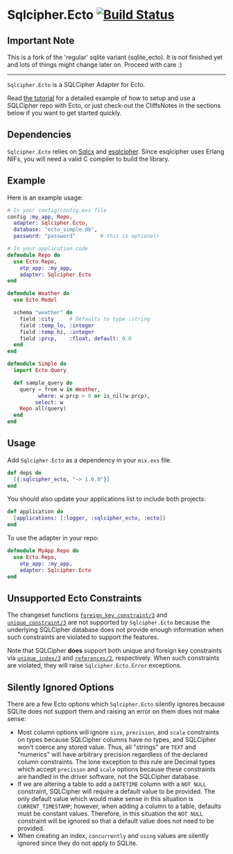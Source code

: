 Sqlcipher.Ecto [![Build Status](https://travis-ci.org/FelixKiunke/sqlcipher_ecto.svg?branch=master "Build Status")](https://travis-ci.org/FelixKiunke/sqlcipher_ecto)
==============

Important Note
--------------
This is a fork of the 'regular' sqlite variant (sqlite_ecto). It is not finished yet and lots of things might change later on. Proceed with care :)

---

`Sqlcipher.Ecto` is a SQLCipher Adapter for Ecto.

Read [the tutorial](https://github.com/jazzyb/sqlite_ecto/wiki/Basic-Sqlite.Ecto-Tutorial)
for a detailed example of how to setup and use a SQLCipher repo with Ecto, or
just check-out the CliffsNotes in the sections below if you want to get
started quickly.

## Dependencies

`Sqlcipher.Ecto` relies on [Sqlcx](https://github.com/FelixKiunke/sqlcx) and
[esqlcipher](https://github.com/FelixKiunke/esqlcipher).  Since esqlcipher uses
Erlang NIFs, you will need a valid C compiler to build the library.

## Example

Here is an example usage:

```elixir
# In your config/config.exs file
config :my_app, Repo,
  adapter: Sqlcipher.Ecto,
  database: "ecto_simple.db",
  password: "password"        # this is optional!

# In your application code
defmodule Repo do
  use Ecto.Repo,
    otp_app: :my_app,
    adapter: Sqlcipher.Ecto
end

defmodule Weather do
  use Ecto.Model

  schema "weather" do
    field :city     # Defaults to type :string
    field :temp_lo, :integer
    field :temp_hi, :integer
    field :prcp,    :float, default: 0.0
  end
end

defmodule Simple do
  import Ecto.Query

  def sample_query do
    query = from w in Weather,
          where: w.prcp > 0 or is_nil(w.prcp),
         select: w
    Repo.all(query)
  end
end
```

## Usage

Add `Sqlcipher.Ecto` as a dependency in your `mix.exs` file.

```elixir
def deps do
  [{:sqlcipher_ecto, "~> 1.0.0"}]
end
```

You should also update your applications list to include both projects:
```elixir
def application do
  [applications: [:logger, :sqlcipher_ecto, :ecto]]
end
```

To use the adapter in your repo:
```elixir
defmodule MyApp.Repo do
  use Ecto.Repo,
    otp_app: :my_app,
    adapter: Sqlcipher.Ecto
end
```

## Unsupported Ecto Constraints

The changeset functions
[`foreign_key_constraint/3`](http://hexdocs.pm/ecto/Ecto.Changeset.html#foreign_key_constraint/3)
and
[`unique_constraint/3`](http://hexdocs.pm/ecto/Ecto.Changeset.html#unique_constraint/3)
are not supported by `Sqlcipher.Ecto` because the underlying SQLCipher database does
not provide enough information when such constraints are violated to support
the features.

Note that SQLCipher **does** support both unique and foreign key constraints via
[`unique_index/3`](http://hexdocs.pm/ecto/Ecto.Migration.html#unique_index/3)
and [`references/2`](http://hexdocs.pm/ecto/Ecto.Migration.html#references/2),
respectively.  When such constraints are violated, they will raise
`Sqlcipher.Ecto.Error` exceptions.

## Silently Ignored Options

There are a few Ecto options which `Sqlcipher.Ecto` silently ignores because
SQLite does not support them and raising an error on them does not make sense:
* Most column options will ignore `size`, `precision`, and `scale` constraints
  on types because SQLCipher columns have no types, and SQLCipher won't coerce
  any stored value.  Thus, all "strings" are `TEXT` and "numerics" will have
  arbitrary precision regardless of the declared column constraints.  The lone
  exception to this rule are Decimal types which accept `precision` and
  `scale` options because these constraints are handled in the driver
  software, not the SQLCipher database.
* If we are altering a table to add a `DATETIME` column with a `NOT NULL`
  constraint, SQLCipher will require a default value to be provided.  The only
  default value which would make sense in this situation is
  `CURRENT_TIMESTAMP`; however, when adding a column to a table, defaults must
  be constant values.  Therefore, in this situation the `NOT NULL` constraint
  will be ignored so that a default value does not need to be provided.
* When creating an index, `concurrently` and `using` values are silently
  ignored since they do not apply to SQLite.
